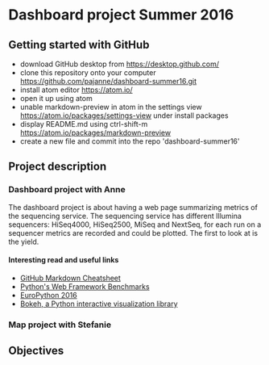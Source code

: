 # Dashboard project Summer 2016

## Getting started with GitHub
- download GitHub desktop from https://desktop.github.com/
- clone this repository onto your computer https://github.com/pajanne/dashboard-summer16.git
- install atom editor https://atom.io/
- open it up using atom
- unable markdown-preview in atom in the settings view https://atom.io/packages/settings-view under install packages
- display README.md using ctrl-shift-m https://atom.io/packages/markdown-preview
- create a new file and commit into the repo 'dashboard-summer16'

## Project description

### Dashboard project with Anne
The dashboard project is about having a web page summarizing metrics of the sequencing service. The sequencing service has different Illumina sequencers: HiSeq4000, HiSeq2500, MiSeq and NextSeq, for each run on a sequencer metrics are recorded and could be plotted.
The first to look at is the yield.

#### Interesting read and useful links
- [GitHub Markdown Cheatsheet](https://github.com/adam-p/markdown-here/wiki/Markdown-Cheatsheet)
- [Python's Web Framework Benchmarks](http://klen.github.io/py-frameworks-bench/)
- [EuroPython 2016](https://ep2016.europython.eu/en/)
- [Bokeh, a Python interactive visualization library](http://bokeh.pydata.org/)

### Map project with Stefanie

## Objectives
